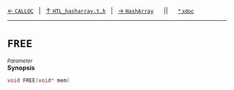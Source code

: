 [&#8592; `CALLOC`](HTL_hasharray.t.h--calloc.md)&nbsp;&nbsp;&nbsp;|&nbsp;&nbsp;&nbsp;[&#8593; `HTL_hasharray.t.h`](HTL_hasharray.t.h.md)&nbsp;&nbsp;&nbsp;|&nbsp;&nbsp;&nbsp;[&#8594; `HashArray`](HTL_hasharray.t.h--hasharray.md)&nbsp;&nbsp;&nbsp;&nbsp;&nbsp;&nbsp;||&nbsp;&nbsp;&nbsp;&nbsp;&nbsp;&nbsp;<small>[\* xdoc](../xdoc/HTL_hasharray.t.h.xmd#L30)</small>
***

# `FREE`
<small>*Parameter*</small>  
**Synopsis**

```cpp
void FREE(void* mem)

```

